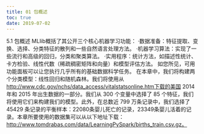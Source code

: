 ```yaml
---
title: 01 包概述
toc: true
date: 2019-07-02
---
```

5.1 包概述
MLlib概括了其公开三个核心机器学习功能：
·数据准备：特征提取、变换、选择、分类特征的散列和一些自然语言处理方法。
·机器学习算法：实现了一些流行和高级的回归，分类和聚类算法。
·实用程序：统计方法，如描述性统计、卡方检验、线性代数（稀疏稠密矩阵和向量）和模型评估方法。
如您所见，可用功能面板可以让您执行几乎所有的基础数据科学任务。
在本章中，我们将构建两个分类模型：线性回归和随机森林。我们将使用从 http://www.cdc.gov/nchs/data_access/vitalstatsonline.htm下载的美国 2014 年和 2015 年出生数据的一部分。我们从 300 个变量中选择了 85 个特征，我们将使用它们来构建我们的模型。此外，在总数近 799 万条记录中，我们选择了 45429 条记录的平衡样本：22080条婴儿死亡的记录，23349条婴儿活着的记录。本章所要使用的数据集可以从以下地址下载：http://www.tomdrabas.com/data/LearningPySpark/births_train.csv.gz。
